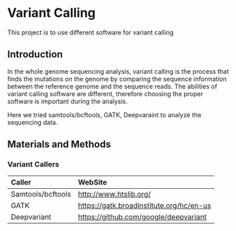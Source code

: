 # Variant Calling
This project is to use different software for variant calling  

## Introduction
In the whole genome sequencing analysis, variant calling is the process that finds the mutations on the genome by comparing the sequence information between the reference genome and the sequence reads. The abilities of variant calling software are different, therefore choosing the proper software is important during the analysis.

Here we tried samtools/bcftools, GATK, Deepvaraint to analyze the sequencing data.

## Materials and Methods
### Variant Callers
| Caller | WebSite |
| :- | :- |
| Samtools/bcftools | http://www.htslib.org/ |
| GATK | https://gatk.broadinstitute.org/hc/en-us |
| Deepvariant | https://github.com/google/deepvariant |

### 
